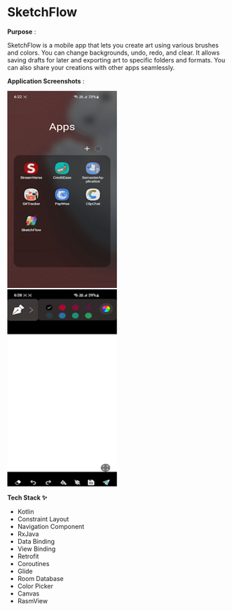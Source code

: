 # SketchFlow

**Purpose** : 

SketchFlow is a mobile app that lets you create art using various brushes and colors. You can change backgrounds, undo, redo, and clear. It allows saving drafts for later and exporting art to specific folders and formats. You can also share your creations with other apps seamlessly.

**Application Screenshots** :

<img width="250" height="450" src="https://github.com/AsmiyaBegum/SketchFlow/blob/main/applicationGIF/home_screen.gif"> &nbsp;&nbsp;&nbsp;&nbsp;&nbsp; &nbsp;&nbsp;&nbsp;&nbsp;&nbsp; <img width="250" height="450" src="https://github.com/AsmiyaBegum/SketchFlow/blob/main/applicationGIF/sketch_screen.gif">

**Tech Stack ✨**

  - Kotlin
  - Constraint Layout
  - Navigation Component
  - RxJava
  - Data Binding
  - View Binding
  - Retrofit
  - Coroutines
  - Glide
  - Room Database
  - Color Picker
  - Canvas
  - RasmView 
